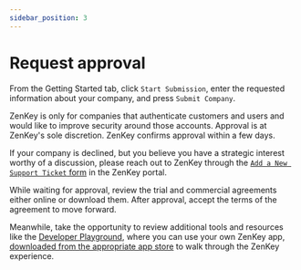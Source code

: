 ```yaml
---
sidebar_position: 3
---
```


# Request approval

From the Getting Started tab, click `Start Submission`, enter the requested information about your company, and press `Submit Company`. 

ZenKey is only for companies that authenticate customers and users and would like to improve security around those accounts. Approval is at ZenKey's sole discretion. ZenKey confirms approval within a few days.  

If your company is declined, but you believe you have a strategic interest worthy of a discussion, please reach out to ZenKey through the [`Add a New Support Ticket` form](https://portal.myzenkey.com/support-home) in the ZenKey portal.

While waiting for approval, review the trial and commercial agreements either online or download them. After approval, accept the terms of the agreement to move forward.

Meanwhile, take the opportunity to review additional tools and resources like the [Developer Playground](doc:playground), where you can use your own ZenKey app, [downloaded from the appropriate app store](https://myzenkey.com/download) to walk through the ZenKey experience.